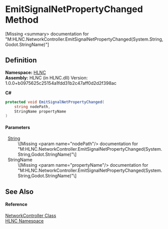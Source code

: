 # EmitSignalNetPropertyChanged Method


\[Missing &lt;summary&gt; documentation for "M:HLNC.NetworkController.EmitSignalNetPropertyChanged(System.String,Godot.StringName)"\]



## Definition
**Namespace:** <a href="N_HLNC">HLNC</a>  
**Assembly:** HLNC (in HLNC.dll) Version: 1.0.0+b0975625c25154a1fdd31b2c47aff0d2d2f398ac

**C#**
``` C#
protected void EmitSignalNetPropertyChanged(
	string nodePath,
	StringName propertyName
)
```



#### Parameters
<dl><dt>  <a href="https://learn.microsoft.com/dotnet/api/system.string" target="_blank" rel="noopener noreferrer">String</a></dt><dd>\[Missing &lt;param name="nodePath"/&gt; documentation for "M:HLNC.NetworkController.EmitSignalNetPropertyChanged(System.String,Godot.StringName)"\]</dd><dt>  StringName</dt><dd>\[Missing &lt;param name="propertyName"/&gt; documentation for "M:HLNC.NetworkController.EmitSignalNetPropertyChanged(System.String,Godot.StringName)"\]</dd></dl>

## See Also


#### Reference
<a href="T_HLNC_NetworkController">NetworkController Class</a>  
<a href="N_HLNC">HLNC Namespace</a>  
